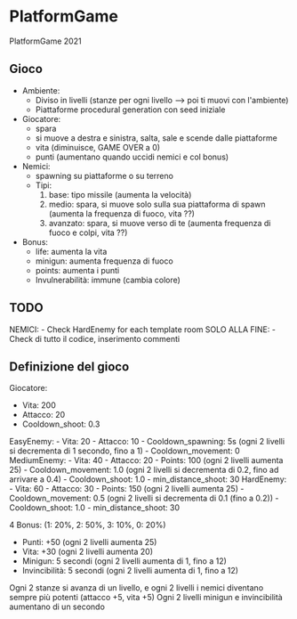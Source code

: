 # PlatformGame

PlatformGame 2021

## Gioco
- Ambiente:
  - Diviso in livelli (stanze per ogni livello --> poi ti muovi con l'ambiente)
  - Piattaforme procedural generation con seed iniziale
- Giocatore:
  - spara
  - si muove a destra e sinistra, salta, sale e scende dalle piattaforme
  - vita (diminuisce, GAME OVER a 0)
  - punti (aumentano quando uccidi nemici e col bonus)
- Nemici:
  - spawning su piattaforme o su terreno
  - Tipi:
	  1. base: tipo missile (aumenta la velocità)
	  2. medio: spara, si muove solo sulla sua piattaforma di spawn (aumenta la frequenza di fuoco, vita ??)
	  3. avanzato: spara, si muove verso di te (aumenta frequenza di fuoco e colpi, vita ??)
- Bonus:
  - life: aumenta la vita
  - minigun: aumenta frequenza di fuoco
  - points: aumenta i punti
  - Invulnerabilità: immune (cambia colore)

## TODO
NEMICI:
	- Check HardEnemy for each template room
SOLO ALLA FINE:
	- Check di tutto il codice, inserimento commenti

## Definizione del gioco

Giocatore:
- Vita: 200
- Attacco: 20
- Cooldown_shoot: 0.3

EasyEnemy:
	- Vita: 20
	- Attacco: 10
	- Cooldown_spawning: 5s (ogni 2 livelli si decrementa di 1 secondo, fino a 1)
	- Cooldown_movement: 0
MediumEnemy:
	- Vita: 40
	- Attacco: 20
	- Points: 100 (ogni 2 livelli aumenta 25)
	- Cooldown_movement: 1.0 (ogni 2 livelli si decrementa di 0.2, fino ad arrivare a 0.4)
	- Cooldown_shoot: 1.0
	- min_distance_shoot: 30
HardEnemy:
	- Vita: 60
	- Attacco: 30
	- Points: 150 (ogni 2 livelli aumenta 25)
	- Cooldown_movement: 0.5 (ogni 2 livelli si decrementa di 0.1 (fino a 0.2))
	- Cooldown_shoot: 1.0
	- min_distance_shoot: 30

4 Bonus:
(1: 20%, 2: 50%, 3: 10%, 0: 20%)
- Punti: +50 (ogni 2 livelli aumenta 25)
- Vita: +30 (ogni 2 livelli aumenta 20)
- Minigun: 5 secondi		(ogni 2 livelli aumenta di 1, fino a 12)
- Invincibilità: 5 secondi	(ogni 2 livelli aumenta di 1, fino a 12)

Ogni 2 stanze si avanza di un livello, e ogni 2 livelli i nemici diventano sempre più potenti (attacco +5, vita +5)
Ogni 2 livelli minigun e invincibilità aumentano di un secondo